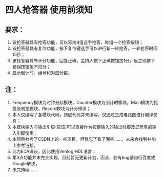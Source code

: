 # 四人抢答器 使用前须知
## 要求：
1. 该抢答器具有抢答功能，可以容纳4组选手抢答，每组一个抢答按钮；
2. 该抢答器具有复位功能，按下复位键选手可以进行新一轮抢答，一轮抢答时间15秒；
3. 该抢答器具有计分功能，回答正确，主持人按下正确按钮加1分，反之则按下错误按钮但不扣分；
4. 显示倒计时、组号和对应分数。
## 注：
1. Frequency模块为时钟分频模块，Counter模块为倒计时模块，Main模块为抢答及判定模块，Record模块为计分模块；
2. 本人仅编写了各模块代码，顶层代码并未编写，仅通过生成电路图进行编译仿真；
3. 本模块输入与输出引脚(应该)可以直接作为按键输入的输出引脚及显示屏的输入引脚使用；
4. 本项目参考了CSDN上的一些项目，但我忘了看了哪些……，未来会找到并加上参考链接。
5. 此为EDA课设，因此使用Verilog HDL语言；
6. 第3点功能并未完全实现，目前暂无更新计划，因此，若有bug请自行百度或Google解决。
7. 未完待续……
